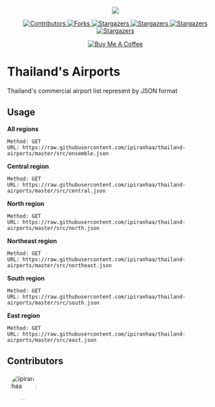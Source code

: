 <p align="center">
    <img src="https://media.giphy.com/media/l4FGFECmMEWACQYhO/giphy.gif">
    <p align="center">
        <a href="https://github.com/ipiranhaa/thailand-airports/graphs/contributors" target="_blank">
            <img src="https://img.shields.io/github/contributors/ipiranhaa/thailand-airports.svg?style=flat" alt="Contributors">
        </a>
        <a href="https://github.com/ipiranhaa/thailand-airports/network/members" target="_blank">
            <img src="https://img.shields.io/github/forks/ipiranhaa/thailand-airports.svg?style=flat" alt="Forks">
        </a>
        <a href="https://github.com/ipiranhaa/thailand-airports/stargazers" target="_blank">
            <img src="https://img.shields.io/github/stars/ipiranhaa/thailand-airports.svg?style=flat" alt="Stargazers">
        </a>
        <a href="https://github.com/ipiranhaa/thailand-airports/issues" target="_blank">
            <img src="https://img.shields.io/github/issues/ipiranhaa/thailand-airports.svg?style=flat" alt="Stargazers">
        </a>
        <a href="https://github.com/ipiranhaa/thailand-airports/blob/master/LICENSE" target="_blank">
            <img src="https://img.shields.io/github/license/ipiranhaa/thailand-airports.svg?style=flat" alt="Stargazers">
        </a>
        <a href="https://linkedin.com/in/ipiranhaa" target="_blank">
            <img src="https://img.shields.io/badge/-LinkedIn-black.svg?style=flat&logo=linkedin&colorB=555" alt="Stargazers">
        </a>
    </p>
    <p align="center">
        <a href="https://www.buymeacoffee.com/ipiranhaa" target="_blank">
            <img src="https://bmc-cdn.nyc3.digitaloceanspaces.com/BMC-button-images/custom_images/orange_img.png" alt="Buy Me A Coffee">
        </a>
    </p>
</p>

# Thailand's Airports

Thailand's commercial airport list represent by JSON format

## Usage

**All regions**

```
Method: GET
URL: https://raw.githubusercontent.com/ipiranhaa/thailand-airports/master/src/ensemble.json
```

**Central region**

```
Method: GET
URL: https://raw.githubusercontent.com/ipiranhaa/thailand-airports/master/src/central.json
```

**North region**

```
Method: GET
URL: https://raw.githubusercontent.com/ipiranhaa/thailand-airports/master/src/north.json
```

**Northeast region**

```
Method: GET
URL: https://raw.githubusercontent.com/ipiranhaa/thailand-airports/master/src/northeast.json
```

**South region**

```
Method: GET
URL: https://raw.githubusercontent.com/ipiranhaa/thailand-airports/master/src/south.json
```

**East region**

```
Method: GET
URL: https://raw.githubusercontent.com/ipiranhaa/thailand-airports/master/src/east.json
```

## Contributors

<div style="display: flex; flex-wrap: wrap; align-items: flex-start">
    <a href="https://github.com/ipiranhaa">
        <img src="https://avatars1.githubusercontent.com/u/6365230" title="ipiranhaa" width="60" height="60" style="border-radius: 50%; margin: 0 8px 8px 8px">
    </a>
</div>
